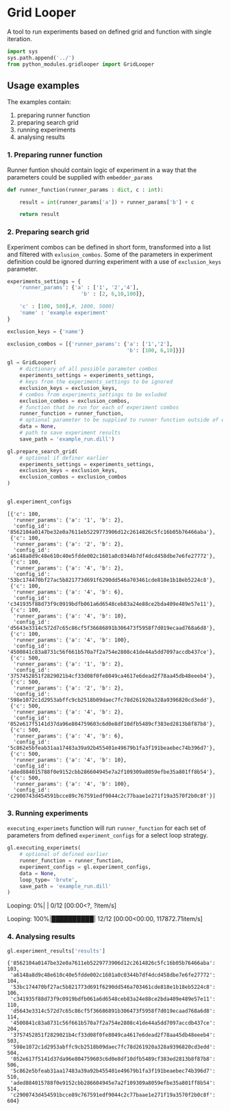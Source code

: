 # Grid Looper

A tool to run experiments based on defined grid and function with single iteration.


```python
import sys
sys.path.append('../')
from python_modules.gridlooper import GridLooper
```

## Usage examples

The examples contain:

1. preparing runner function
2. preparing search grid
3. running experiments
4. analysing results
    

### 1. Preparing runner function

Runner funtion should contain logic of experiment in a way that the parameters could be supplied with `embedder_params` 


```python
def runner_function(runner_params : dict, c : int):

    result = int(runner_params['a']) + runner_params['b'] + c

    return result
```

### 2. Preparing search grid

Experiment combos can be defined in short form, transformed into a list and filtered with `exlusion_combos`. Some of the parameters in experiment definition could be ignored durring experiment with a use of `exclusion_keys` parameter.


```python
experiments_settings = {
    'runner_params': {'a' : ['1', '2','4'],
                        'b' : [2, 6,10,100]},

    'c' : [100, 500],#, 1000, 5000]
    'name' : 'example experiment'
}

exclusion_keys = {'name'}

exclusion_combos = [{'runner_params': {'a': ['1','2'],
                                       'b': [100, 6,10]}}]
```


```python
gl = GridLooper(
    # dictionary of all possible parameter combos
    experiments_settings = experiments_settings,
    # keys from the experiments_settings to be ignored
    exclusion_keys = exclusion_keys,
    # combos from experiments_settings to be exluded
    exclusion_combos = exclusion_combos,
    # function that be run for each of experiment combos
    runner_function = runner_function,
    # optional parameter to be supplied to runner function outside of experiment settings
    data = None,
    # path to save experiment results
    save_path = 'example_run.dill')
```


```python
gl.prepare_search_grid(
    # optional if definer earlier
    experiments_settings = experiments_settings,
    exclusion_keys = exclusion_keys,
    exclusion_combos = exclusion_combos
)


gl.experiment_configs
```




    [{'c': 100,
      'runner_params': {'a': '1', 'b': 2},
      'config_id': '8562104a0147be32e0a7611eb5229773906d12c2614826c5fc16b05b76466aba'},
     {'c': 100,
      'runner_params': {'a': '2', 'b': 2},
      'config_id': 'a6148a8d9c48e610c40e5fdde002c1601a0c0344b7df4dcd458dbe7e6fe27772'},
     {'c': 100,
      'runner_params': {'a': '4', 'b': 2},
      'config_id': '53bc174470bf27ac5b821773d691f6290dd546a703461cde818e1b18eb5224c8'},
     {'c': 100,
      'runner_params': {'a': '4', 'b': 6},
      'config_id': 'c341935f88d73f9c0919bdfb061a6d6548ceb83a24e88ce2bda409e489e57e11'},
     {'c': 100,
      'runner_params': {'a': '4', 'b': 10},
      'config_id': 'd5643e3314c572d7c65c86cf5f36686891b306473f5958f7d019ecaad768a6d8'},
     {'c': 100,
      'runner_params': {'a': '4', 'b': 100},
      'config_id': '4500841c83a8731c56f661b570a7f2a754e2808c41de44a5dd7097accdb437ce'},
     {'c': 500,
      'runner_params': {'a': '1', 'b': 2},
      'config_id': '3757452851f2829021b4cf33d08f0fe8049ca4617e6dead2f78aa45db48eeeb4'},
     {'c': 500,
      'runner_params': {'a': '2', 'b': 2},
      'config_id': '598e1072c1d2953abffc9cb2518b09daec7fc78d261920a328a9396820cd3edd'},
     {'c': 500,
      'runner_params': {'a': '4', 'b': 2},
      'config_id': '052e617f5141d37da96e804759603c6d0e8df10dfb5489cf383ed2813b8f87b8'},
     {'c': 500,
      'runner_params': {'a': '4', 'b': 6},
      'config_id': '5c862e5bfeab31aa17483a39a92b455401e49679b1fa3f191beaebec74b396d7'},
     {'c': 500,
      'runner_params': {'a': '4', 'b': 10},
      'config_id': 'aded884015788f0e9152cbb286604945e7a2f109309a8059efbe35a801ff8b54'},
     {'c': 500,
      'runner_params': {'a': '4', 'b': 100},
      'config_id': 'c2900743d454591bcce89c767591edf9044c2c77baae1e271f19a3570f2b0c8f'}]



### 3. Running experiments

`executing_experimets` function will run `runner_function` for each set of parameters from defined `experiment_configs` for a select loop strategy.


```python
gl.executing_experimets(
    # optional of defined earlier
    runner_function = runner_function,
    experiment_configs = gl.experiment_configs,
    data = None,
    loop_type= 'brute',
    save_path = 'example_run.dill'
)
```

    Looping:   0%|          | 0/12 [00:00<?, ?item/s]

    Looping: 100%|██████████| 12/12 [00:00<00:00, 117872.71item/s]

    


### 4. Analysing results


```python
gl.experiment_results['results']
```




    {'8562104a0147be32e0a7611eb5229773906d12c2614826c5fc16b05b76466aba': 103,
     'a6148a8d9c48e610c40e5fdde002c1601a0c0344b7df4dcd458dbe7e6fe27772': 104,
     '53bc174470bf27ac5b821773d691f6290dd546a703461cde818e1b18eb5224c8': 106,
     'c341935f88d73f9c0919bdfb061a6d6548ceb83a24e88ce2bda409e489e57e11': 110,
     'd5643e3314c572d7c65c86cf5f36686891b306473f5958f7d019ecaad768a6d8': 114,
     '4500841c83a8731c56f661b570a7f2a754e2808c41de44a5dd7097accdb437ce': 204,
     '3757452851f2829021b4cf33d08f0fe8049ca4617e6dead2f78aa45db48eeeb4': 503,
     '598e1072c1d2953abffc9cb2518b09daec7fc78d261920a328a9396820cd3edd': 504,
     '052e617f5141d37da96e804759603c6d0e8df10dfb5489cf383ed2813b8f87b8': 506,
     '5c862e5bfeab31aa17483a39a92b455401e49679b1fa3f191beaebec74b396d7': 510,
     'aded884015788f0e9152cbb286604945e7a2f109309a8059efbe35a801ff8b54': 514,
     'c2900743d454591bcce89c767591edf9044c2c77baae1e271f19a3570f2b0c8f': 604}


